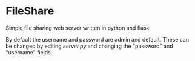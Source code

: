 FileShare
=========

Simple file sharing web server written in python and flask

By default the username and password are admin and default. These can be changed by editing _server.py_ and changing the "password" and "username" fields.